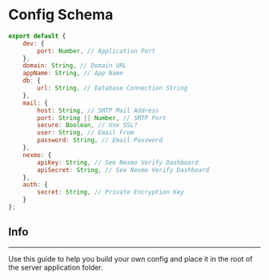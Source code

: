 # Config Schema

```javascript
export default {
    dev: {
        port: Number, // Application Port
    },
    domain: String, // Domain URL
    appName: String, // App Name
    db: {
        url: String, // Database Connection String
    },
    mail: {
        host: String, // SMTP Mail Address
        port: String || Number, // SMTP Port
        secure: Boolean, // Use SSL?
        user: String, // Email From
        password: String, // Email Password
    },
    nexmo: {
        apiKey: String, // See Nexmo Verify Dashboard
        apiSecret: String, // See Nexmo Verify Dashboard
    },
    auth: {
        secret: String, // Private Encryption Key
    }
};
```

## Info

---

Use this guide to help you build your own config and place it in the root of the server application folder.
